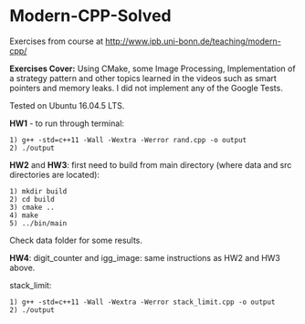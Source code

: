 # Modern-CPP-Solved
Exercises from course at http://www.ipb.uni-bonn.de/teaching/modern-cpp/

**Exercises Cover:** Using CMake, some Image Processing, Implementation of a strategy pattern and other topics learned in the videos such as smart pointers and memory leaks. 
I did not implement any of the Google Tests.

Tested on Ubuntu 16.04.5 LTS.

**HW1** - to run through terminal: 
```
1) g++ -std=c++11 -Wall -Wextra -Werror rand.cpp -o output
2) ./output
```
**HW2** and **HW3**:
first need to build from main directory (where data and src directories are located): 
```
1) mkdir build 
2) cd build
3) cmake ..
4) make
5) ../bin/main
```
Check data folder for some results.

**HW4**:
digit_counter and igg_image: same instructions as HW2 and HW3 above.

stack_limit:
```
1) g++ -std=c++11 -Wall -Wextra -Werror stack_limit.cpp -o output
2) ./output
```

